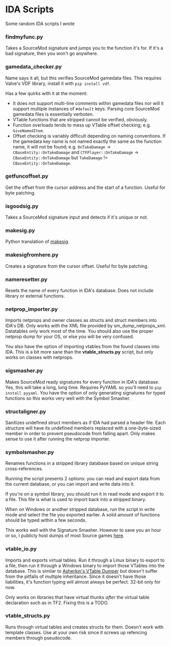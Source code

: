 # IDA Scripts
Some random IDA scripts I wrote


### findmyfunc.py ###

Takes a SourceMod signature and jumps you to the function it's for. If it's a bad signature, then you won't go anywhere.


### gamedata_checker.py ###

Name says it all, but this verifies SourceMod gamedata files. This requires Valve's VDF library, install it with `pip install vdf`.

Has a few quirks with it at the moment:
- It does not support multi-line comments within gamedata files nor will it support multiple instances of `#default` keys. Parsing core SourceMod gamedata files is essentially verboten.
- VTable functions that are stripped cannot be verified, obviously.
- Function overloads tends to mess up VTable offset checking; e.g. `GiveNamedItem`.
- Offset checking is variably difficult depending on naming conventions. If the gamedata key name is not named exactly the same as the function name, it will not be found; e.g. `OnTakeDamage` -> `CBaseEntity::OnTakeDamage` and `CTFPlayer::OnTakeDamage` -> `CBaseEntity::OnTakeDamage` but `TakeDamage` != `CBaseEntity::OnTakeDamage`.


### getfuncoffset.py ###

Get the offset from the cursor address and the start of a function. Useful for byte patching.


### isgoodsig.py ###

Takes a SourceMod signature input and detects if it's unique or not.


### makesig.py ###

Python translation of [makesig](https://github.com/alliedmodders/sourcemod/blob/master/tools/ida_scripts/makesig.idc).


### makesigfromhere.py ###

Creates a signature from the cursor offset. Useful for byte patching.

### nameresetter.py ###

Resets the name of every function in IDA's database. Does not include library or external functions.


### netprop_importer.py ###

Imports netprops and owner classes as structs and struct members into IDA's DB. Only works with the XML file provided by sm_dump_netprops_xml. Datatables only work most of the time. You should also use the proper netprop dump for your OS, or else you will be very confused.

You also have the option of importing vtables from the found classes into IDA. This is a bit more sane than the **vtable_structs.py** script, but only works on classes with netprops.


### sigsmasher.py ###

Makes SourceMod ready signatures for every function in IDA's database. Yes, this will take a long, long time. Requires PyYAML so you'll need to `pip install pyyaml`. You have the option of only generating signatures for typed functions so this works very well with the Symbol Smasher.


### structaligner.py ###

Sanitizes undefined struct members as if IDA had parsed a header file. Each structure will have its undefined members replaced with a one-byte-sized member in order to prevent pseudocode from falling apart. Only makes sense to use it after running the netprop importer.


### symbolsmasher.py ###

Renames functions in a stripped library database based on unique string cross-references.

Running the script presents 2 options: you can read and export data from the current database, or you can import and write data into it.

If you're on a symbol library, you should run it in read mode and export it to a file. This file is what is used to import back into a stripped binary.

When on Windows or another stripped database, run the script in write mode and select the file you exported earlier. A solid amount of functions should be typed within a few seconds.

This works well with the Signature Smasher. However to save you an hour or so, I publicly host dumps of most Source games [here](https://brewcrew.tf/sigdump).

### vtable_io.py ###

Imports and exports virtual tables. Run it through a Linux binary to export to a file, then run it through a Windows binary to import those VTables into the database. This is similar to [Asherkin's VTable Dumper](https://asherkin.github.io/vtable/) but doesn't suffer from the pitfalls of multiple inheritance. Since it doesn't have those liabilities, it's function typing will almost always be perfect. 32-bit only for now.

Only works on libraries that have virtual thunks *after* the virtual table declaration such as in TF2. Fixing this is a TODO.

### vtable_structs.py ###

Runs through virtual tables and creates structs for them. Doesn't work with template classes. Use at your own risk since it screws up refencing members through pseudocode.